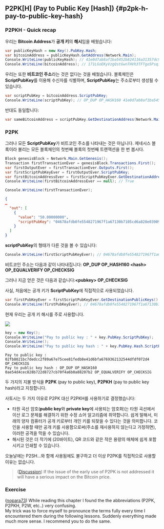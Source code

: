 ## P2PK[H] \(Pay to Public Key [Hash]\) {#p2pk-h-pay-to-public-key-hash}

### P2PKH - Quick recap
우리는 **Bitcoin Address**가 **공개 키**의 **해시**임을 배웠습니다:


```cs
var publicKeyHash = new Key().PubKey.Hash;
var bitcoinAddress = publicKeyHash.GetAddress(Network.Main);
Console.WriteLine(publicKeyHash); // 41e0d7ab8af1ba5452b824116a31357dc931cf28
Console.WriteLine(bitcoinAddress); // 171LGoEKyVzgQstGwnTHVh3TFTgo5PsqiY
```  

우리는 또한 **비트코인 주소**라는 것은 없다는 것을 배웠습니다. 블록체인은 **ScriptPubKey**를 이용해 수신자를 식별하며, **ScriptPubKey**는 주소로부터 생성될 수 있습니다.

```cs
var scriptPubKey = bitcoinAddress.ScriptPubKey;
Console.WriteLine(scriptPubKey); // OP_DUP OP_HASH160 41e0d7ab8af1ba5452b824116a31357dc931cf28 OP_EQUALVERIFY OP_CHECKSIG
```  

반대도 동일합니다:  

```cs
var sameBitcoinAddress = scriptPubKey.GetDestinationAddress(Network.Main);
```

### P2PK

그러나 모든 **ScriptPubKey**가 비트코인 주소를 나타내는 것은 아닙니다. 제네시스 블록이라 불리는 모든 블록체인의 첫번째 블록의 첫번째 트랜잭션을 한 번 봅시다. 

```cs
Block genesisBlock = Network.Main.GetGenesis();
Transaction firstTransactionEver = genesisBlock.Transactions.First();
var firstOutputEver = firstTransactionEver.Outputs.First();
var firstScriptPubKeyEver = firstOutputEver.ScriptPubKey;
var firstBitcoinAddressEver = firstScriptPubKeyEver.GetDestinationAddress(Network.Main);
Console.WriteLine(firstBitcoinAddressEver == null); // True
```  

```cs
Console.WriteLine(firstTransactionEver);
```  

```json
{
…
  "out": [
    {
      "value": "50.00000000",
      "scriptPubKey": "04678afdb0fe5548271967f1a67130b7105cd6a828e03909a67962e0ea1f61deb649f6bc3f4cef38c4f35504e51ec112de5c384df7ba0b8d578a4c702b6bf11d5f OP_CHECKSIG"
    }
  ]
}
```  

**scriptPubKey**의 형태가 다른 것을 볼 수 있습니다:  

```cs
Console.WriteLine(firstScriptPubKeyEver); // 04678afdb0fe5548271967f1a67130b7105cd6a828e03909a67962e0ea1f61deb649f6bc3f4cef38c4f35504e51ec112de5c384df7ba0b8d578a4c702b6bf11d5f OP_CHECKSIG
```

비트코인 주소는 다음과 같이 나타내집니다: **OP_DUP OP_HASH160 &lt;hash&gt; OP_EQUALVERIFY OP_CHECKSIG**

그러나 지금 얻은 것은 다음과 같습니다:**&lt;pubkey&gt; OP_CHECKSIG**

사실, 처음에는 공개 키가 **ScriptPubKey**에 직접적으로 사용되었습니다.

```cs
var firstPubKeyEver = firstScriptPubKeyEver.GetDestinationPublicKeys().First();
Console.WriteLine(firstPubKeyEver); // 04678afdb0fe5548271967f1a67130b7105cd6a828e03909a67962e0ea1f61deb649f6bc3f4cef38c4f35504e51ec112de5c384df7ba0b8d578a4c702b6bf11d5f
```

현재 우리는 공개 키 해시를 주로 사용합니다.


![](../assets/PPKH.png)  

```cs
key = new Key();
Console.WriteLine("Pay to public key : " + key.PubKey.ScriptPubKey);
Console.WriteLine();
Console.WriteLine("Pay to public key hash : " + key.PubKey.Hash.ScriptPubKey);
```  

``` 
Pay to public key : 02fb8021bc7dedcc2f89a67e75cee81fedb8e41d6bfa6769362132544dfdf072d4 OP_CHECKSIG
Pay to public key hash : OP_DUP OP_HASH160 0ae54d4cec828b722d8727cb70f4a6b0a88207b2 OP_EQUALVERIFY OP_CHECKSIG
```  

두 가지의 지불 방식을 **P2PK** (pay to public key), **P2PKH** (pay to public key hash)라고 지칭합니다.

사토시는 두 가지 이유로 P2PK 대신 P2PKH를 사용하기로 결정했습니다:

*   타원 곡선 암호(**public key**와 **private key**에 사용되는 암호화)는 타원 곡선에서 이산 로그 문제를 해결하기 위한 수정 쇼어 알고리즘에 취약합니다. 쉽게 말해서, 미래의 양자 컴퓨터가 공개 키로부터 개인 키를 되찾을 수 있다는 것을 의미합니다. 코인을 사용할 때만 공개 키를 사용함으로써(주소를 재사용하지 않는다고 가정하면), 이러한 공격을 막을 수 있습니다.
*   해시된 것은 더 작기에 (20바이트), QR 코드와 같은 작은 용량의 매체에 쉽게 포함시키고 인쇄할 수 있습니다.

오늘날에는 P2SH...와 함께 사용됨에도 불구하고 더 이상 P2PK를 직접적으로 사용할 이유는 없습니다.

> ([Discussion](https://www.reddit.com/r/Bitcoin/comments/4isxjr/petition_to_protect_satoshis_coins/d30we6f)) If the issue of the early use of P2PK is not addressed it will have a serious impact on the Bitcoin price.  

### Exercise
([nopara73](https://github.com/nopara73)) While reading this chapter I found the the abbreviations (P2PK, P2PKH, P2W, etc..) very confusing.  
My trick was to force myself to pronounce the terms fully every time I encountered them during the following lessons. Suddenly everything made much more sense. I recommend you to do the same.
